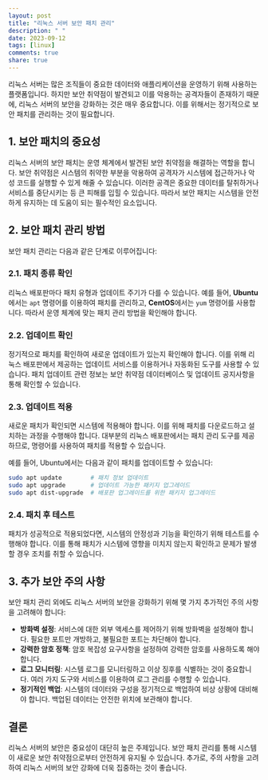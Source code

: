 ```yaml
---
layout: post
title: "리눅스 서버 보안 패치 관리"
description: " "
date: 2023-09-12
tags: [linux]
comments: true
share: true
---
```


리눅스 서버는 많은 조직들이 중요한 데이터와 애플리케이션을 운영하기 위해 사용하는 플랫폼입니다. 하지만 보안 취약점이 발견되고 이를 악용하는 공격자들이 존재하기 때문에, 리눅스 서버의 보안을 강화하는 것은 매우 중요합니다. 이를 위해서는 정기적으로 보안 패치를 관리하는 것이 필요합니다.

## 1. 보안 패치의 중요성

리눅스 서버의 보안 패치는 운영 체계에서 발견된 보안 취약점을 해결하는 역할을 합니다. 보안 취약점은 시스템의 취약한 부분을 악용하여 공격자가 시스템에 접근하거나 악성 코드를 실행할 수 있게 해줄 수 있습니다. 이러한 공격은 중요한 데이터를 탈취하거나 서비스를 중단시키는 등 큰 피해를 입힐 수 있습니다. 따라서 보안 패치는 시스템을 안전하게 유지하는 데 도움이 되는 필수적인 요소입니다.

## 2. 보안 패치 관리 방법

보안 패치 관리는 다음과 같은 단계로 이루어집니다:

### 2.1. 패치 종류 확인

리눅스 배포판마다 패치 유형과 업데이트 주기가 다를 수 있습니다. 예를 들어, **Ubuntu**에서는 `apt` 명령어를 이용하여 패치를 관리하고, **CentOS**에서는 `yum` 명령어를 사용합니다. 따라서 운영 체계에 맞는 패치 관리 방법을 확인해야 합니다.

### 2.2. 업데이트 확인

정기적으로 패치를 확인하여 새로운 업데이트가 있는지 확인해야 합니다. 이를 위해 리눅스 배포판에서 제공하는 업데이트 서비스를 이용하거나 자동화된 도구를 사용할 수 있습니다. 패치 업데이트 관련 정보는 보안 취약점 데이터베이스 및 업데이트 공지사항을 통해 확인할 수 있습니다.

### 2.3. 업데이트 적용

새로운 패치가 확인되면 시스템에 적용해야 합니다. 이를 위해 패치를 다운로드하고 설치하는 과정을 수행해야 합니다. 대부분의 리눅스 배포판에서는 패치 관리 도구를 제공하므로, 명령어를 사용하여 패치를 적용할 수 있습니다.

예를 들어, Ubuntu에서는 다음과 같이 패치를 업데이트할 수 있습니다:

```bash
sudo apt update        # 패치 정보 업데이트
sudo apt upgrade       # 업데이트 가능한 패키지 업그레이드
sudo apt dist-upgrade  # 배포판 업그레이드를 위한 패키지 업그레이드
```

### 2.4. 패치 후 테스트

패치가 성공적으로 적용되었다면, 시스템의 안정성과 기능을 확인하기 위해 테스트를 수행해야 합니다. 이를 통해 패치가 시스템에 영향을 미치지 않는지 확인하고 문제가 발생할 경우 조치를 취할 수 있습니다.

## 3. 추가 보안 주의 사항

보안 패치 관리 외에도 리눅스 서버의 보안을 강화하기 위해 몇 가지 추가적인 주의 사항을 고려해야 합니다:

- **방화벽 설정**: 서비스에 대한 외부 액세스를 제어하기 위해 방화벽을 설정해야 합니다. 필요한 포트만 개방하고, 불필요한 포트는 차단해야 합니다.
- **강력한 암호 정책**: 암호 복잡성 요구사항을 설정하여 강력한 암호를 사용하도록 해야 합니다.
- **로그 모니터링**: 시스템 로그를 모니터링하고 이상 징후를 식별하는 것이 중요합니다. 여러 가지 도구와 서비스를 이용하여 로그 관리를 수행할 수 있습니다.
- **정기적인 백업**: 시스템의 데이터와 구성을 정기적으로 백업하여 비상 상황에 대비해야 합니다. 백업된 데이터는 안전한 위치에 보관해야 합니다.

## 결론

리눅스 서버의 보안은 중요성이 대단히 높은 주제입니다. 보안 패치 관리를 통해 시스템이 새로운 보안 취약점으로부터 안전하게 유지될 수 있습니다. 추가로, 주의 사항을 고려하여 리눅스 서버의 보안 강화에 더욱 집중하는 것이 좋습니다.